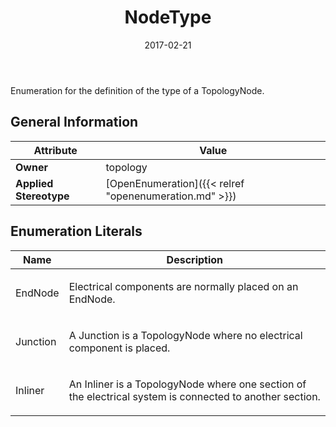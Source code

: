 ﻿---
title: NodeType
toc: false
type: specs
date: "2017-02-21"
draft: false
specification: VEC
version: 1.1.3
documentType: "Recommendation"
elementType: Class
classes:
  - NodeType
menu_name: vec-1.1.3
---
<p> Enumeration for the definition of the type of a TopologyNode.      </p>

## General Information

| Attribute               | Value |
|-------------------------|-------|
| **Owner**               | topology |
| **Applied Stereotype**  | [OpenEnumeration]({{< relref "openenumeration.md" >}})<br/>  |

## Enumeration Literals
| Name          | **Description** |
|---------------|-----------------|
| EndNode | <p> Electrical components are normally placed on an EndNode.      </p> |
| Junction | <p>A Junction is a TopologyNode where no electrical component is placed.  </p> |
| Inliner | <p>An Inliner is a TopologyNode where one section of the electrical system is connected to another section. </p> |
